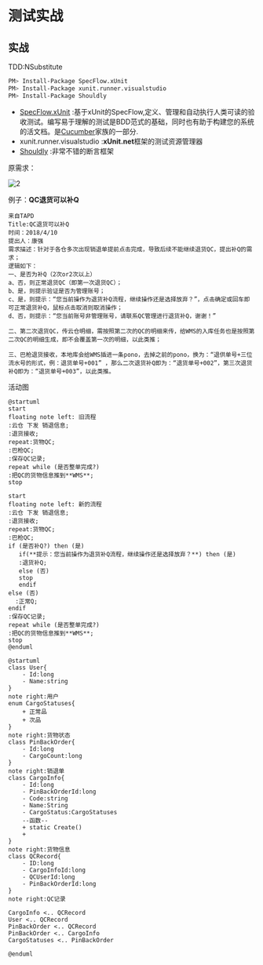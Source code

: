 # 测试实战

## 实战

TDD:NSubstitute

```bash
PM> Install-Package SpecFlow.xUnit
PM> Install-Package xunit.runner.visualstudio
PM> Install-Package Shouldly
```

* [SpecFlow.xUnit] :基于xUnit的SpecFlow,定义、管理和自动执行人类可读的验收测试。编写易于理解的测试是BDD范式的基础，同时也有助于构建您的系统的活文档。是[Cucumber]家族的一部分.
* xunit.runner.visualstudio :**xUnit.net**框架的测试资源管理器
* [Shouldly] :非常不错的断言框架

[Cucumber]:(https://cucumber.io/)
[Shouldly]:(http://docs.shouldly-lib.net/)
[SpecFlow.xUnit]:(https://specflow.org/)

原需求：

![2](/img/img2.png)

例子：**QC退货可以补Q**

```text
来自TAPD
Title:QC退货可以补Q
时间：2018/4/10
提出人：康强
需求描述：针对于各仓多次出现销退单提前点击完成，导致后续不能继续退货QC，提出补Q的需求；
逻辑如下：
一、是否为补Q（2次or2次以上）
a、否，则正常退货QC（即第一次退货QC）；
b、是，则提示验证是否为管理账号；
c、是，则提示：“您当前操作为退货补Q流程，继续操作还是选择放弃？”，点击确定或回车即可正常退货补Q，鼠标点击取消则取消操作；
d、否，则提示：“您当前账号非管理账号，请联系QC管理进行退货补Q，谢谢！”

二、第二次退货QC，传云仓明细，需按照第二次的QC的明细来传，给WMS的入库任务也是按照第二次QC的明细生成，即不会覆盖第一次的明细，以此类推；

三、巴枪退货接收，本地库会给WMS插进一条pono，去掉之前的pono，换为：“退供单号+三位流水号的形式，例：退货单号+001” ，那么二次退货补Q即为：“退货单号+002”，第三次退货补Q即为：“退货单号+003”，以此类推。
```

活动图

```plantuml
@startuml
start
floating note left: 旧流程
:云仓 下发 销退信息;
:退货接收;
repeat:货物QC;
:巴枪QC;
:保存QC记录;
repeat while (是否整单完成?)
:把QC的货物信息推到**WMS**;
stop

start
floating note left: 新的流程
:云仓 下发 销退信息;
:退货接收;
repeat:货物QC;
:巴枪QC;
if (是否补Q?) then (是)
   if(**提示：您当前操作为退货补Q流程，继续操作还是选择放弃？**) then (是)
   :退货补Q;
   else (否)
   stop
   endif
else (否)
  :正常Q;
endif
:保存QC记录;
repeat while (是否整单完成?)
:把QC的货物信息推到**WMS**;
stop
@enduml
```

```plantuml
@startuml
class User{
    - Id:long
    - Name:string
}
note right:用户
enum CargoStatuses{
    + 正常品
    + 次品
}
note right:货物状态
class PinBackOrder{
    - Id:long
    - CargoCount:long
}
note right:销退单
class CargoInfo{
    - Id:long
    - PinBackOrderId:long
    - Code:string
    - Name:String
    - CargoStatus:CargoStatuses
    --函数--
    + static Create()
    +
}
note right:货物信息
class QCRecord{
    - ID:long
    - CargoInfoId:long
    - QCUserId:long
    - PinBackOrderId:long
}
note right:QC记录

CargoInfo <.. QCRecord
User <.. QCRecord
PinBackOrder <.. QCRecord
PinBackOrder <.. CargoInfo
CargoStatuses <.. PinBackOrder

@enduml
```